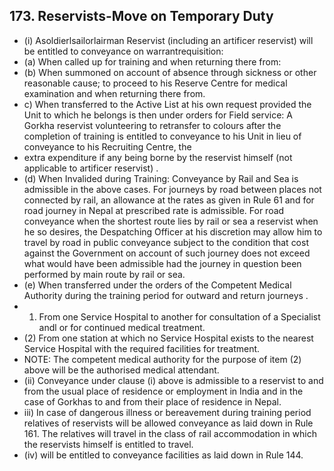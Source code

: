 ## 173. Reservists-Move on Temporary Duty

- (i) Asoldierlsailorlairman Reservist (including an artificer reservist) will be entitled to conveyance on warrantrequisition:
- (a) When called up for training and when returning there from:
- (b) When summoned on account of absence through sickness or other reasonable cause; to proceed to his Reserve Centre for medical examination and when returning there from.
- c) When transferred to the Active List at his own request provided the Unit to which he belongs is then under orders for Field service: A Gorkha reservist volunteering to retransfer to colours after the completion of training is entitled to conveyance to his Unit in lieu of conveyance to his Recruiting Centre, the
- extra expenditure if any being borne by the reservist himself (not applicable to artificer reservist) .
- (d) When Invalided during   Training: Conveyance by Rail and Sea is admissible in the above cases. For journeys by road between places not connected by rail, an allowance at the rates as given in Rule 61 and for road journey in Nepal at prescribed rate is admissible. For road conveyance when the shortest route lies by rail or sea a reservist when he so desires, the Despatching Officer at his discretion may allow him to travel by road in public conveyance subject to the condition that cost against the Government on account of such journey does not exceed what would have been admissible had the journey in question been performed by main route by rail or sea.
- (e) When transferred under the orders of the Competent Medical Authority during the training period for outward and return journeys .
- 1) From one Service Hospital to another for consultation of a Specialist andl or for continued medical treatment.
- (2) From one station at which no Service Hospital exists to the nearest Service Hospital with the required facilities for treatment.
- NOTE: The competent medical authority for the purpose of item (2) above will be the authorised medical attendant.
- (ii)   Conveyance under clause (i) above is admissible to a reservist to and from the usual place of residence or employment in India and in the case of Gorkhas to and from their place of residence in Nepal.
- iii) In case of dangerous illness or bereavement   during training period relatives of reservists will be allowed conveyance as laid down in Rule 161. The relatives will travel in the class of rail accommodation in which the reservists himself is entitled to travel.
- (iv) will be entitled to conveyance facilities as laid down in Rule 144.
